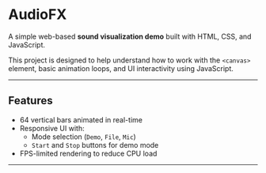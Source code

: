 # AudioFX

A simple web-based **sound visualization demo** built with HTML, CSS, and JavaScript.

This project is designed to help understand how to work with the `<canvas>` element, basic animation loops, and UI interactivity using JavaScript.

---

## Features

- 64 vertical bars animated in real-time
- Responsive UI with:
  - Mode selection (`Demo`, `File`, `Mic`)
  - `Start` and `Stop` buttons for demo mode
- FPS-limited rendering to reduce CPU load

---

